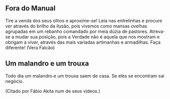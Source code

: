 ## Fora do Manual 

Tire a venda dos seus olhos e aproxime-se! Leia nas entrelinhas e procure ver através do brilho da ilusão, pois vivemos como mansas ovelhas agrupadas em um rebanho comandado por meia dúzia de pastores. Atreva-se a mudar sua posição, pois a Verdade não é aquela que nos mostram e obrigam a viver, através das mais variadas artimanhas e armadilhas. Faça diferente! (Vera Falcão)


## Um malandro e um trouxa

Todo dia um malandro e um trouxa saem de casa. Se eles se encontram sai negócio. 

(Citado por Fábio Akita num de seus vídeos.)


